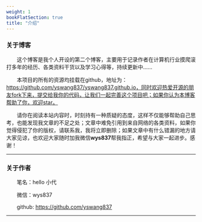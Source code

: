 ```yaml
---
weight: 1
bookFlatSection: true
title: "介绍"
---
```


### 关于博客

&emsp;&emsp;这个博客是我个人开设的第二个博客，主要用于记录作者在计算机行业摸爬滚打多年的经历、各类资料干货以及学习心得等，持续更新中......

&emsp;&emsp;本项目的所有的资源均挂载在github，地址为：https://github.com/yswang837/yswang837.github.io，同时欢迎热爱开源的朋友fork下来，提交给我你的代码，让我们一起完善这个项目吧；如果你认为本博客帮助了你，欢迎star。

&emsp;&emsp;请你在阅读本站内容时，时刻持有一种质疑的态度，这样不仅能够帮助自己思考，也能发现我文章的不足之处；文章中难免引用到来自网络的各类资料，如果你觉得侵犯了你的版权，请联系我，我将立即删除；如果文章中有什么错漏的地方请大家见谅，也欢迎大家随时加我微信**wys837**帮我指正，希望与大家一起进步。感谢！

---

### 关于作者

&emsp;&emsp;笔名：hello 小代

&emsp;&emsp;微信：wys837

&emsp;&emsp;github: https://github.com/yswang837

---
